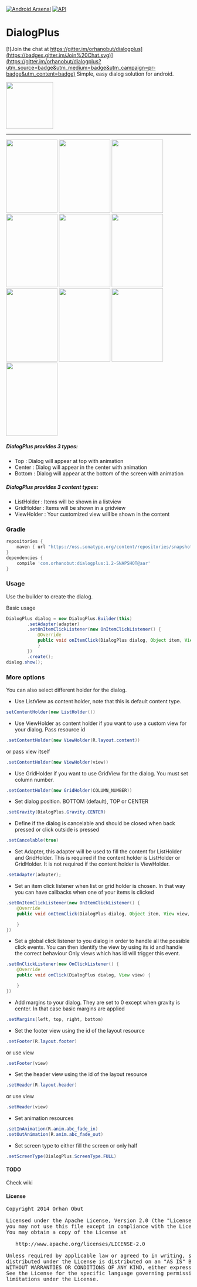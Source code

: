 [![Android Arsenal](https://img.shields.io/badge/Android%20Arsenal-dialogplus-brightgreen.svg?style=flat)](https://android-arsenal.com/details/1/1413)    [![API](https://img.shields.io/badge/API-10%2B-brightgreen.svg?style=flat)](https://android-arsenal.com/api?level=10)

DialogPlus
==========

[![Join the chat at https://gitter.im/orhanobut/dialogplus](https://badges.gitter.im/Join%20Chat.svg)](https://gitter.im/orhanobut/dialogplus?utm_source=badge&utm_medium=badge&utm_campaign=pr-badge&utm_content=badge)
Simple, easy dialog solution for android.

<img src='https://github.com/orhanobut/dialogplus/blob/master/images/dialog-plus.png' width='128' height='128'/>
<hr>

<img src='https://github.com/nr4bt/dialogplus/blob/master/images/d1.png' width='140' height='200'/>
<img src='https://github.com/nr4bt/dialogplus/blob/master/images/d2.png' width='140' height='200'/>
<img src='https://github.com/nr4bt/dialogplus/blob/master/images/d3.png' width='140' height='200'/>
<img src='https://github.com/nr4bt/dialogplus/blob/master/images/d4.png' width='140' height='200'/>
<img src='https://github.com/nr4bt/dialogplus/blob/master/images/d5.png' width='140' height='200'/>
<img src='https://github.com/nr4bt/dialogplus/blob/master/images/d6.png' width='140' height='200'/>
<img src='https://github.com/nr4bt/dialogplus/blob/master/images/d7.png' width='140' height='200'/>
<img src='https://github.com/nr4bt/dialogplus/blob/master/images/d8.png' width='140' height='200'/>
<img src='https://github.com/nr4bt/dialogplus/blob/master/images/d9.png' width='140' height='200'/>
<img src='https://github.com/nr4bt/dialogplus/blob/master/images/d10.png' width='140' height='200'/>

##### DialogPlus provides 3 types:
- Top : Dialog will appear at top with animation
- Center : Dialog will appear in the center with animation
- Bottom : Dialog will appear at the bottom of the screen with animation

##### DialogPlus provides 3 content types:
- ListHolder : Items will be shown in a listview
- GridHolder : Items will be shown in a gridview
- ViewHolder : Your customized view will be shown in the content

### Gradle
```groovy
repositories {
    maven { url "https://oss.sonatype.org/content/repositories/snapshots/"}
}
dependencies {
    compile 'com.orhanobut:dialogplus:1.2-SNAPSHOT@aar'
}
```

### Usage
Use the builder to create the dialog.

Basic usage
```java
DialogPlus dialog = new DialogPlus.Builder(this)
        .setAdapter(adapter)
        .setOnItemClickListener(new OnItemClickListener() {
            @Override
            public void onItemClick(DialogPlus dialog, Object item, View view, int position) {
            }
        })
        .create();
dialog.show();
```

### More options
You can also select different holder for the dialog.

- Use ListView as content holder, note that this is default content type.
```java
setContentHolder(new ListHolder())
```
- Use ViewHolder as content holder if you want to use a custom view for your dialog. Pass resource id
```java
.setContentHolder(new ViewHolder(R.layout.content))
```
or pass view itself
```java
.setContentHolder(new ViewHolder(view))
```
- Use GridHolder if you want to use GridView for the dialog. You must set column number.
```java
.setContentHolder(new GridHolder(COLUMN_NUMBER))
```
- Set dialog position. BOTTOM (default), TOP or CENTER
```java
.setGravity(DialogPlus.Gravity.CENTER)
```
- Define if the dialog is cancelable and should be closed when back pressed or click outside is pressed
```java
.setCancelable(true)
```
- Set Adapter, this adapter will be used to fill the content for ListHolder and GridHolder. This is required if the content holder is ListHolder or GridHolder. It is not required if the content holder is ViewHolder.
```java
.setAdapter(adapter);
```
- Set an item click listener when list or grid holder is chosen. In that way you can have callbacks when one of your items is clicked
```java
.setOnItemClickListener(new OnItemClickListener() {
    @Override
    public void onItemClick(DialogPlus dialog, Object item, View view, int position) {

    }
})
```
- Set a global click listener to you dialog in order to handle all the possible click events. You can then identify the view by using its id and handle the correct behaviour Only views which has id will trigger this event.
```java
.setOnClickListener(new OnClickListener() {
    @Override
    public void onClick(DialogPlus dialog, View view) {

    }
})
```
- Add margins to your dialog. They are set to 0 except when gravity is center. In that case basic margins are applied
```java
.setMargins(left, top, right, bottom)
```
- Set the footer view using the id of the layout resource
```java
.setFooter(R.layout.footer)
```
or use view
```java
.setFooter(view)
```
- Set the header view using the id of the layout resource
```java
.setHeader(R.layout.header)
```
or use view
```java
.setHeader(view)
```
- Set animation resources
```java
.setInAnimation(R.anim.abc_fade_in)
.setOutAnimation(R.anim.abc_fade_out)
```
- Set screen type to either fill the screen or only half
```java
.setScreenType(DialogPlus.ScreenType.FULL)
```

#### TODO
Check wiki

#### License
<pre>
Copyright 2014 Orhan Obut

Licensed under the Apache License, Version 2.0 (the "License");
you may not use this file except in compliance with the License.
You may obtain a copy of the License at

   http://www.apache.org/licenses/LICENSE-2.0

Unless required by applicable law or agreed to in writing, software
distributed under the License is distributed on an "AS IS" BASIS,
WITHOUT WARRANTIES OR CONDITIONS OF ANY KIND, either express or implied.
See the License for the specific language governing permissions and
limitations under the License.
</pre>
